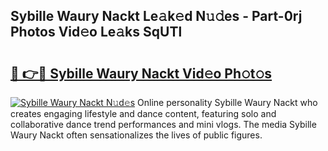 ## Sybille Waury Nackt Le𝚊k𝚎d N𝚞𝚍es - Part-0rj Photos Vid𝚎o Le𝚊ks SqUTl

# <h2><a href="http://fb6whxu.evod.top/?m=Sybille+Waury+Nackt">🔗 👉🔴 Sybille Waury Nackt Vid𝚎o Ph𝚘t𝚘s</a></h2>

[![Sybille Waury Nackt N𝚞d𝚎s](https://i.imgur.com/8V9OHl7.gif)](http://fb6whxu.evod.top/?m=Sybille+Waury+Nackt)
Online personality Sybille Waury Nackt who creates engaging lifestyle and dance content, featuring solo and collaborative dance trend performances and mini vlogs. The media Sybille Waury Nackt often sensationalizes the lives of public figures. 
